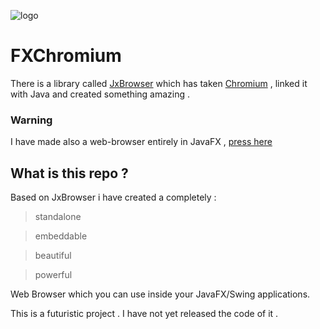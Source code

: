 ![logo](https://user-images.githubusercontent.com/20374208/58694380-85d4dc00-839b-11e9-8e58-a4f9f58d904e.jpg)


# FXChromium 
There is a library called [JxBrowser](https://jxbrowser-support.teamdev.com/) which has taken [Chromium](https://en.wikipedia.org/wiki/Chromium_(web_browser)) , linked it with Java and created something amazing .

### Warning

I have made also a web-browser entirely in JavaFX , [press here](https://github.com/goxr3plus/JavaFX-Web-Browser)

## What is this repo ?

Based on JxBrowser i have created a completely :

> standalone

> embeddable

> beautiful

> powerful

Web Browser which you can use inside your JavaFX/Swing applications.


This is a futuristic project . I have not yet released the code of it .
